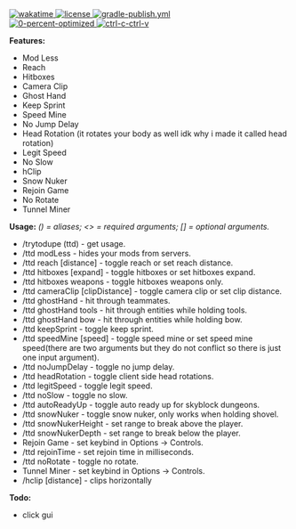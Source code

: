 <!-- wakatime -->
<a href="https://wakatime.com/badge/user/551b81e9-ed7a-4d9c-9225-929c94392679/project/ba09b5bd-4519-418a-be40-d36c95199a11">
<img src="https://wakatime.com/badge/user/551b81e9-ed7a-4d9c-9225-929c94392679/project/ba09b5bd-4519-418a-be40-d36c95199a11.svg" alt="wakatime">
</a>

<!-- license -->
<a href="https://github.com/trytodupe/TtdAddons/blob/master/LICENSE">
<img src="https://img.shields.io/badge/license-CC%20BY--NC%203.0-informational" alt="license">
</a>

<!-- gradle-publish.yml -->
<a href="https://github.com/trytodupe/TtdAddons/actions/workflows/gradle-publish.yml">
<img src="https://github.com/trytodupe/ttdaddons/actions/workflows/.github/workflows/gradle-publish.yml/badge.svg" alt="gradle-publish.yml">
</a>

<br>  

<!-- 0-percent-optimized -->
<a href="https://forthebadge.com">
<img src="https://forthebadge.com/images/badges/0-percent-optimized.svg" alt="0-percent-optimized">
</a>

<!-- ctrl-c-ctrl-v -->
<a href="https://forthebadge.com">
<img src="https://forthebadge.com/images/badges/ctrl-c-ctrl-v.svg" alt="ctrl-c-ctrl-v">
</a>

**Features:**
* Mod Less
* Reach
* Hitboxes
* Camera Clip
* Ghost Hand
* Keep Sprint
* Speed Mine
* No Jump Delay
* Head Rotation (it rotates your body as well idk why i made it called head rotation)
* Legit Speed
* No Slow
* hClip
* Snow Nuker
* Rejoin Game
* No Rotate
* Tunnel Miner

**Usage:**
_() = aliases; <> = required arguments; [] = optional arguments._
* /trytodupe (ttd) - get usage.
* /ttd modLess - hides your mods from servers.
* /ttd reach [distance] - toggle reach or set reach distance.
* /ttd hitboxes [expand] - toggle hitboxes or set hitboxes expand.
* /ttd hitboxes weapons - toggle hitboxes weapons only.
* /ttd cameraClip [clipDistance] - toggle camera clip or set clip distance.
* /ttd ghostHand - hit through teammates.
* /ttd ghostHand tools - hit through entities while holding tools.
* /ttd ghostHand bow - hit through entities while holding bow.
* /ttd keepSprint - toggle keep sprint.
* /ttd speedMine [speed] - toggle speed mine or set speed mine speed(there are two arguments but they do not conflict so there is just one input argument).
* /ttd noJumpDelay - toggle no jump delay.
* /ttd headRotation - toggle client side head rotations.
* /ttd legitSpeed - toggle legit speed.
* /ttd noSlow - toggle no slow.
* /ttd autoReadyUp - toggle auto ready up for skyblock dungeons.
* /ttd snowNuker - toggle snow nuker, only works when holding shovel.
* /ttd snowNukerHeight <height> - set range to break above the player.
* /ttd snowNukerDepth <depth> - set range to break below the player.
* Rejoin Game - set keybind in Options -> Controls.
* /ttd rejoinTime <time> - set rejoin time in milliseconds.
* /ttd noRotate - toggle no rotate.
* Tunnel Miner - set keybind in Options -> Controls.
* /hclip [distance] - clips horizontally

**Todo:**
* click gui
